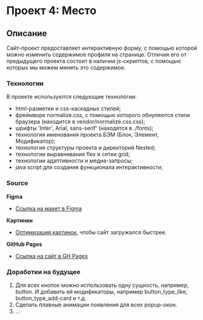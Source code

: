# Проект 4: Место

## Описание

Сайт-проект предоставляет интерактивную форму, с помощью которой можно изменить содержимое профиля на странице. Отличия его от предыдущего проекта состоит в наличии js-скриптов, с помощью которых мы можем менять это содержимое. 

### Технологии

В проекте используются следующие технологии:   

* html-разметки и css-каскадных стилей;     
* фреймворк normalize.css, с помощью которого обнуляются стили браузера (находится в vendor/normalize.css.css);   
* шрифты 'Inter', Arial, sans-serif' (находятся в ./fonts);      
* технология именования проекта БЭМ (Блок, Элемент, Модификатор);      
* технология структуры проекта и директорий Nested;      
* технологии выравнивания flex и сетки grid;     
* технологии адаптивности и медиа-запросы;     
* java script для создания функционала интерактивности;      

 
### Source  

**Figma**

* [Ссылка на макет в Figma](https://www.figma.com/file/StZjf8HnoeLdiXS7dYrLAh/JavaScript.-Sprint-4)

**Картинки**

* [Оптимизация картинок](https://tinypng.com/), чтобы сайт загружался быстрее.

**GitHub Pages**

* [Ссылка на сайт в GH Pages](https://hitomizavr.github.io/mesto/index.html)  

### Доработки на будущее

1. Для всех кнопок можно использовать одну сущность, например, button. И добавить ей модификаторы, например  button_type_like, button_type_add-card и т.д.    
2. Сделать плавные анимации появления для всех popup-окон.     
3. ...   